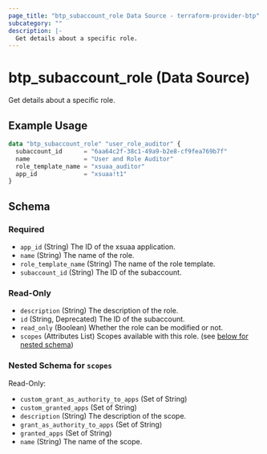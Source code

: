 ```yaml
---
page_title: "btp_subaccount_role Data Source - terraform-provider-btp"
subcategory: ""
description: |-
  Get details about a specific role.
---
```


# btp_subaccount_role (Data Source)

Get details about a specific role.

## Example Usage

```terraform
data "btp_subaccount_role" "user_role_auditor" {
  subaccount_id      = "6aa64c2f-38c1-49a9-b2e8-cf9fea769b7f"
  name               = "User and Role Auditor"
  role_template_name = "xsuaa_auditor"
  app_id             = "xsuaa!t1"
}
```

<!-- schema generated by tfplugindocs -->
## Schema

### Required

- `app_id` (String) The ID of the xsuaa application.
- `name` (String) The name of the role.
- `role_template_name` (String) The name of the role template.
- `subaccount_id` (String) The ID of the subaccount.

### Read-Only

- `description` (String) The description of the role.
- `id` (String, Deprecated) The ID of the subaccount.
- `read_only` (Boolean) Whether the role can be modified or not.
- `scopes` (Attributes List) Scopes available with this role. (see [below for nested schema](#nestedatt--scopes))

<a id="nestedatt--scopes"></a>
### Nested Schema for `scopes`

Read-Only:

- `custom_grant_as_authority_to_apps` (Set of String)
- `custom_granted_apps` (Set of String)
- `description` (String) The description of the scope.
- `grant_as_authority_to_apps` (Set of String)
- `granted_apps` (Set of String)
- `name` (String) The name of the scope.